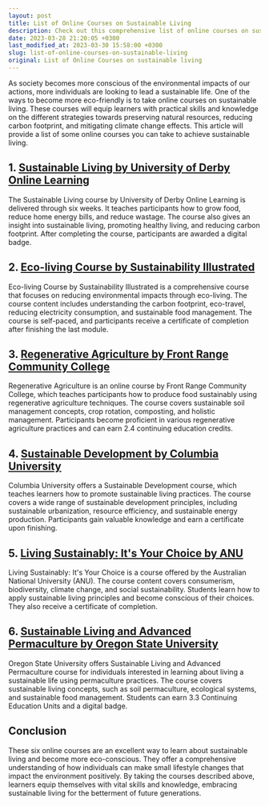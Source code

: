 ```yaml
---
layout: post
title: List of Online Courses on Sustainable Living
description: Check out this comprehensive list of online courses on sustainable living to learn how to be more eco-friendly and reduce your carbon footprint!
date: 2023-03-28 21:20:05 +0300
last_modified_at: 2023-03-30 15:58:00 +0300
slug: list-of-online-courses-on-sustainable-living
original: List of Online Courses on sustainable living
---
```

As society becomes more conscious of the environmental impacts of our actions, more individuals are looking to lead a sustainable life. One of the ways to become more eco-friendly is to take online courses on sustainable living. These courses will equip learners with practical skills and knowledge on the different strategies towards preserving natural resources, reducing carbon footprint, and mitigating climate change effects. This article will provide a list of some online courses you can take to achieve sustainable living.

## 1. [Sustainable Living by University of Derby Online Learning](/sustainability-and-environmentalism/sustainable-living-by-university-of-derby-online-learning.html)

The Sustainable Living course by University of Derby Online Learning is delivered through six weeks. It teaches participants how to grow food, reduce home energy bills, and reduce wastage. The course also gives an insight into sustainable living, promoting healthy living, and reducing carbon footprint. After completing the course, participants are awarded a digital badge.

## 2. [Eco-living Course by Sustainability Illustrated](/sustainability-and-environmentalism/eco-living-course-by-sustainability-illustrated.html)

Eco-living Course by Sustainability Illustrated is a comprehensive course that focuses on reducing environmental impacts through eco-living. The course content includes understanding the carbon footprint, eco-travel, reducing electricity consumption, and sustainable food management. The course is self-paced, and participants receive a certificate of completion after finishing the last module.

## 3. [Regenerative Agriculture by Front Range Community College](/sustainability-and-environmentalism/regenerative-agriculture-by-front-range-community-college.html)

Regenerative Agriculture is an online course by Front Range Community College, which teaches participants how to produce food sustainably using regenerative agriculture techniques. The course covers sustainable soil management concepts, crop rotation, composting, and holistic management. Participants become proficient in various regenerative agriculture practices and can earn 2.4 continuing education credits.

## 4. [Sustainable Development by Columbia University](/sustainability-and-environmentalism/sustainable-development-by-columbia-university.html)

Columbia University offers a Sustainable Development course, which teaches learners how to promote sustainable living practices. The course covers a wide range of sustainable development principles, including sustainable urbanization, resource efficiency, and sustainable energy production. Participants gain valuable knowledge and earn a certificate upon finishing.

## 5. [Living Sustainably: It's Your Choice by ANU](/sustainability-and-environmentalism/living-sustainably-it-s-your-choice-by-anu.html)

Living Sustainably: It's Your Choice is a course offered by the Australian National University (ANU). The course content covers consumerism, biodiversity, climate change, and social sustainability. Students learn how to apply sustainable living principles and become conscious of their choices. They also receive a certificate of completion.

## 6. [Sustainable Living and Advanced Permaculture by Oregon State University](/sustainability-and-environmentalism/sustainable-living-and-advanced-permaculture-by-oregon-state-university.html)

Oregon State University offers Sustainable Living and Advanced Permaculture course for individuals interested in learning about living a sustainable life using permaculture practices. The course covers sustainable living concepts, such as soil permaculture, ecological systems, and sustainable food management. Students can earn 3.3 Continuing Education Units and a digital badge.

## Conclusion

These six online courses are an excellent way to learn about sustainable living and become more eco-conscious. They offer a comprehensive understanding of how ​individuals ​can make small lifestyle changes that impact the environment positively. By taking the courses described above, learners equip themselves with vital skills and knowledge, embracing sustainable living for the betterment of future generations.